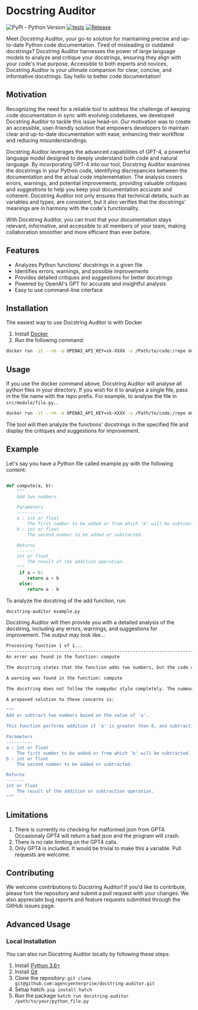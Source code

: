 # Docstring Auditor

![PyPI - Python Version](https://img.shields.io/pypi/pyversions/docstring-auditor)
[![tests](https://github.com/agencyenterprise/docstring-auditor/actions/workflows/test.yml/badge.svg)](https://github.com/agencyenterprise/docstring-auditor/actions/workflows/test.yml)
[![Release](https://github.com/agencyenterprise/docstring-auditor/actions/workflows/release.yml/badge.svg)](https://github.com/agencyenterprise/docstring-auditor/actions/workflows/release.yml)

Meet _Docstring Auditor_, your go-to solution for maintaining precise and up-to-date Python code documentation.
Tired of misleading or outdated docstrings? Docstring Auditor harnesses the power of large language models to analyze and critique your docstrings,
ensuring they align with your code's true purpose. Accessible to both experts and novices,
Docstring Auditor is your ultimate companion for clear, concise, and informative docstrings.
Say hello to better code documentation!

## Motivation

Recognizing the need for a reliable tool to address the challenge of keeping code documentation in sync with evolving codebases, we developed Docstring Auditor to tackle this issue head-on. Our motivation was to create an accessible, user-friendly solution that empowers developers to maintain clear and up-to-date documentation with ease, enhancing their workflow and reducing misunderstandings.

Docstring Auditor leverages the advanced capabilities of GPT-4, a powerful language model designed to deeply understand both code and natural language. By incorporating GPT-4 into our tool, Docstring Auditor examines the docstrings in your Python code, identifying discrepancies between the documentation and the actual code implementation. The analysis covers errors, warnings, and potential improvements, providing valuable critiques and suggestions to help you keep your documentation accurate and coherent. Docstring Auditor not only ensures that technical details, such as variables and types, are consistent, but it also verifies that the docstrings' meanings are in harmony with the code's functionality.

With Docstring Auditor, you can trust that your documentation stays relevant, informative, and accessible to all members of your team, making collaboration smoother and more efficient than ever before.


## Features
- Analyzes Python functions' docstrings in a given file
- Identifies errors, warnings, and possible improvements
- Provides detailed critiques and suggestions for better docstrings
- Powered by OpenAI's GPT for accurate and insightful analysis
- Easy to use command-line interface


## Installation

The easiest way to use Docstring Auditor is with Docker

1. Install [Docker](https://docs.docker.com/get-docker/)
2. Run the following command:

```bash
docker run -it --rm -e OPENAI_API_KEY=sk-XXXX -v /Path/to/code:/repo docstring-auditor
```

## Usage
If you use the docker command above, Docstring Auditor will analyse all python files in your directory.
If you wish for it to analyse a single file, pass in the file name with the repo prefix.
For example, to analyse the file in  `src/module/file.py`...

```bash
docker run -it --rm -e OPENAI_API_KEY=sk-XXXX -v /Path/to/code:/repo docstring-auditor /repo/src/module/file.py
```
The tool will then analyze the functions' docstrings in the specified file and display the critiques and suggestions for improvement.

## Example
Let's say you have a Python file called example.py with the following content:

```python

def compute(a, b):
    """
    Add two numbers.

    Parameters
    ----------
    a : int or float
        The first number to be added or from which 'b' will be subtracted.
    b : int or float
        The second number to be added or subtracted.

    Returns
    -------
    int or float
        The result of the addition operation.
    """
     if a > 0:
        return a + b
     else:
        return a - b

```

To analyze the docstring of the add function, run:

```bash
docstring-auditor example.py
```
Docstring Auditor will then provide you with a detailed analysis of the docstring, including any errors, warnings, and suggestions for improvement.
The output may look like...

```bash
Processing function 1 of 1...
--------------------------------------------------------------------------------
An error was found in the function: compute

The docstring states that the function adds two numbers, but the code also performs subtraction if 'a' is less than or equal to 0. The docstring should accurately describe both addition and subtraction operations.

A warning was found in the function: compute

The docstring does not follow the numpydoc style completely. The summary line should be a one-line summary, and the extended description should be provided in a separate paragraph.

A proposed solution to these concerns is:

"""
Add or subtract two numbers based on the value of 'a'.

This function performs addition if 'a' is greater than 0, and subtraction if 'a' is less than or equal to 0.

Parameters
----------
a : int or float
    The first number to be added or from which 'b' will be subtracted.
b : int or float
    The second number to be added or subtracted.

Returns
-------
int or float
    The result of the addition or subtraction operation.
"""

```

## Limitations

1. There is currently no checking for malformed json from GPT4. Occasionaly GPT4 will return a bad json and the program will crash.
2. There is no rate limiting on the GPT4 calls.
3. Only GPT4 is included. It would be trivial to make this a variable. Pull requests are welcome.


## Contributing
We welcome contributions to Docstring Auditor! If you'd like to contribute, please fork the repository and submit a pull request with your changes. We also appreciate bug reports and feature requests submitted through the GitHub issues page.


## Advanced Usage

### Local Installation
You can also run Docstring Auditor locally by following these steps:

1. Install [Python 3.6+](https://www.python.org/downloads/)
2. Install [Git](https://git-scm.com/downloads)
3. Clone the repository: `git clone git@github.com:agencyenterprise/docstring-auditor.git`
4. Setup hatch: `pip install hatch`
5. Run the package `hatch run docstring-auditor /path/to/your/python_file.py`


